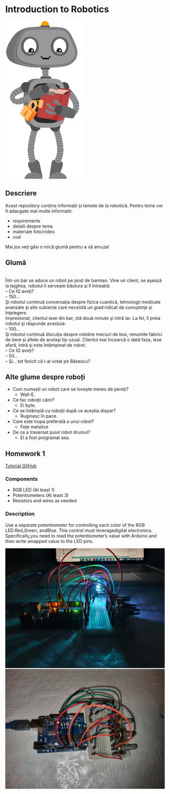 # Introduction to Robotics

![Robotics GIF](giphy.gif)

## Descriere

Acest repository conține informații și temele de la robotică. Pentru teme vor fi adaugate mai multe informatii: <br> 
 - requirements
 - detalii despre tema
 - materiale foto/video
 - cod

Mai jos veți găsi o mică glumă pentru a vă amuza!

## Glumă
 <br> 
Într-un bar se aduce un robot pe post de barman. Vine un client, se aşează la tejghea, robotul îi serveşte băutura şi îl întreabă: <br> 
– Ce IQ aveţi? <br> 
– 150… <br> 
Şi robotul continuă conversaţia despre fizica cuantică, tehnologii medicale avansate şi alte subiecte care necesită un grad ridicat de cunoştinţe şi înţelegere.  <br> Impresionat, clientul iese din bar, stă două minute şi intră iar. La fel, îl preia robotul şi răspunde acestuia: <br> 
– 100… <br> 
Şi robotul continuă discuţia despre celebre meciuri de box, renumite fabrici de bere şi altele de acelaşi tip uzual. Clientul mai încearcă o dată faza, iese afară, intră şi este întâmpinat de robot: <br> 
– Ce IQ aveţi? <br> 
– 50… <br> 
– Şi… tot fericit că l-ai votat pe Băsescu? <br> 

## Alte glume despre roboți

- Cum numești un robot care se lovește mereu de pereți?
  - Wall-E.
- Ce fac roboții câini?
  - Ei byte.
- Ce se întâmplă cu roboții după ce aceștia dispar?
  - Ruginesc în pace.
- Care este trupa preferată a unui robot?
  - Fețe metalice
- De ce a traversat puiul robot drumul?
  - El a fost programat asa.

## Homework 1
[Tutorial GitHub]([https://www.youtube.com/watch?v=VIDEO_ID](https://youtu.be/1N3irRfwCFM))

### Components
- RGB LED (At least 1)
- Potentiometers (At least 3)
- Resistors and wires as needed

### Description
Use a separate potentiometer for controlling each color of the RGB LED:Red,Green, andBlue.  This control must leveragedigital electronics.  Specifically,you  need  to  read  the  potentiometer’s  value  with  Arduino  and  then  write  amapped value to the LED pins.

![Tema 1](t1.jpeg) ![Tema1](t11.jpeg) 

